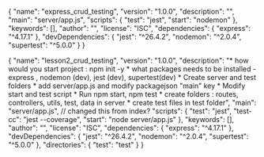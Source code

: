 {
  "name": "express_crud_testing",
  "version": "1.0.0",
  "description": "",
  "main": "server/app.js",
  "scripts": {
    "test": "jest",
    "start": "nodemon"
  },
  "keywords": [],
  "author": "",
  "license": "ISC",
  "dependencies": {
    "express": "^4.17.1"
  },
  "devDependencies": {
    "jest": "^26.4.2",
    "nodemon": "^2.0.4",
    "supertest": "^5.0.0"
  }
}


{
  "name": "lesson2_crud_testing",
  "version": "1.0.0",
  "description": "* how would you start project : npm init -y * what packages needs to be installed - express , nodemon (dev), jest (dev), supertest(dev) * Create server and test folders * add server/app.js and modify packagejson \"main\" key * Modify start and test script * Run npm start, npm test * create folders : routes, controllers, utils, test, data in server * create test files in test folder",
  "main": "server/app.js", // changed this from index?
  "scripts": {
    "test": "jest",
    "test-cc": "jest --coverage",
    "start": "node server/app.js"
  },
  "keywords": [],
  "author": "",
  "license": "ISC",
  "dependencies": {
    "express": "^4.17.1"
  },
  "devDependencies": {
    "jest": "^26.4.2",
    "nodemon": "^2.0.4",
    "supertest": "^5.0.0"
  },
  "directories": {
    "test": "test"
  }
}


